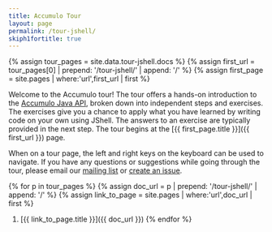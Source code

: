 ```yaml
---
title: Accumulo Tour
layout: page
permalink: /tour-jshell/
skiph1fortitle: true
---
```


{% assign tour_pages = site.data.tour-jshell.docs %}
{% assign first_url = tour_pages[0] | prepend: '/tour-jshell/' | append: '/' %}
{% assign first_page = site.pages | where:'url',first_url | first %}

Welcome to the Accumulo tour! The tour offers a hands-on introduction to the [Accumulo Java API](/api),
broken down into independent steps and exercises. The exercises give you a chance to apply what you
have learned by writing code on your own using JShell. The answers to an exercise are typically 
provided in the next step.  The tour begins at the
[{{ first_page.title }}]({{ first_url }}) page.

When on a tour page, the left and right keys on the keyboard can be used to navigate. If you have
any questions or suggestions while going through the tour, please email our [mailing list][mlist]
or [create an issue][issue].

{% for p in tour_pages %}
  {% assign doc_url = p | prepend: '/tour-jshell/' | append: '/' %}
  {% assign link_to_page = site.pages | where:'url',doc_url | first %}
  1. [{{ link_to_page.title }}]({{ doc_url }})
{% endfor %}

[mlist]: /contact-us/#mailing-lists
[issue]: https://github.com/apache/accumulo-website/issues
